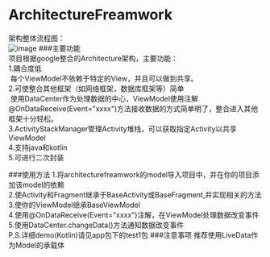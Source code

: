 # ArchitectureFreamwork
架构整体流程图：<br>
  ![image](https://github.com/lx1992lx/ArchitectureFreamwork/blob/master/demo.jpeg)
###主要功能
<br>
项目根据google整合的Architecture架构，主要功能：<br>
1.耦合度低<br>
  每个ViewModel不依赖于特定的View，并且可以做到共享。<br>
2.可使整合其他框架（如网络框架，数据库框架等）简单<br>
  使用DataCenter作为处理数据的中心，ViewModel使用注解@OnDataReceive(Event="xxxx")方法接收数据的方式简单明了，整合进入其他框架十分轻松。<br>
3.ActivityStackManager管理Activity堆栈，可以获取指定Activity以共享ViewModel<br>
4.支持java和kotlin<br>
5.可进行二次封装<br>

###使用方法
1.将architecturefreamwork的model导入项目中，并在你的项目添加该model的依赖<br>
2.使Activity和Fragment继承于BaseActivity或BaseFragment,并实现相关的方法<br>
3.使你的ViewModel继承BaseViewModel<br>
4.使用@OnDataReceive(Event="xxxx")注解，在ViewModel处理数据改变事件<br>
5.使用DataCenter.changeData()方法通知数据改变事件<br>
P.S.详细demo(Kotlin)请见app包下的test1包
###注意事项
推荐使用LiveData作为Model的承载体
